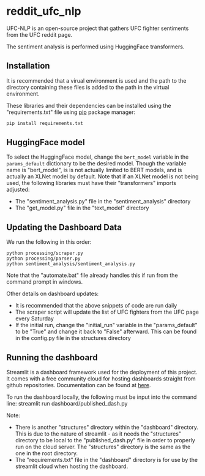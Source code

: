 # reddit_ufc_nlp

UFC-NLP is an open-source project that gathers UFC fighter sentiments from the UFC reddit page.

The sentiment analysis is performed using HuggingFace transformers.

## Installation

It is recommended that a virual environment is used and the path to the directory containing these files is added to the path in the virtual environment.

These libraries and their dependencies can be installed using the "requirements.txt" file using [pip](https://pip.pypa.io/en/stable/installation/) package manager:
```bash
pip install requirements.txt
```

## HuggingFace model

To select the HuggingFace model, change the ```bert_model``` variable in the ```params_default``` dictionary to be the desired model. Though the variable name is "bert_model", is is not actually limited to BERT models, and is actually an XLNet model by default. Note that if an XLNet model is not being used, the following libraries must have their "transformers" imports adjusted:
- The "sentiment_analysis.py" file in the "sentiment_analysis" directory
- The "get_model.py" file in the "text_model" directory

## Updating the Dashboard Data

We run the following in this order:
```
python processing/scraper.py
python processing/parser.py
python sentiment_analysis/sentiment_analysis.py
```
Note that the "automate.bat" file already handles this if run from the command prompt in windows.

Other details on dashboard updates:
- It is recommended that the above snippets of code are run daily
- The scraper script will update the list of UFC fighters from the UFC page every Saturday
- If the initial run, change the "initial_run" variable in the "params_default" to be "True" and change it back to "False" afterward. This can be found in the config.py file in the structures directory 

## Running the dashboard

Streamlit is a dashboard framework used for the deployment of this project. It comes with a free community cloud for hosting dashboards straight from github repositories. Documentation can be found at [here](https://docs.streamlit.io/).

To run the dashboard locally, the following must be input into the command line:
streamlit run dashboard/published_dash.py

Note:
- There is another "structures" directory within the "dashboard" directory. This is due to the nature of streamlit - as it needs the "structures" directory to be local to the "published_dash.py" file in order to properly run on the cloud server. The "structures" directory is the same as the one in the root directory. 
- The "requirements.txt" file in the "dashboard" directory is for use by the streamlit cloud when hosting the dashboard.